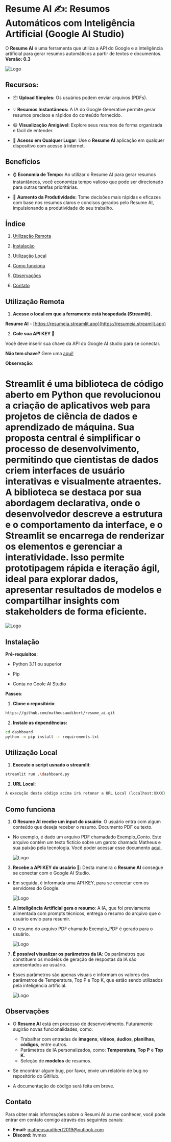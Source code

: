 # Resume AI ✍️: Resumos Automáticos com Inteligência Artificial (Google AI Studio)

O **Resume AI** é uma ferramenta que utiliza a API do Google e a inteligência artificial para gerar resumos automáticos a partir de textos e documentos. **Versão: 0.3**

![Logo](docs/app.png)

## Recursos:

-  📦 **Upload Simples:** Os usuários podem enviar arquivos (PDFs).
  
- 💡 **Resumos Instantâneos:** A IA do Google Generative permite gerar resumos precisos e rápidos do conteúdo fornecido.
  
- 😃 **Visualização Amigável**: Explore seus resumos de forma organizada e fácil de entender.
  
- 📲 **Acesso em Qualquer Lugar**: Use o **Resume AI** aplicação em qualquer dispositivo com acesso à internet.

## Benefícios

- ⌚️ **Economia de Tempo:** Ao utilizar o Resume AI para gerar resumos instantâneos, você economiza tempo valioso que pode ser direcionado para outras tarefas prioritárias.
  
- 🧱 **Aumento da Produtividade:** Tome decisões mais rápidas e eficazes com base nos resumos claros e concisos gerados pelo Resume AI, impulsionando a produtividade do seu trabalho.

## Índice

1. [Utilização Remota](#utilização-remota)   

2. [Instalação](#instalação)

3. [Utilização Local](#utilização-local)

4. [Como funciona](#como-funciona)

5. [Observações](#observaçõess)

6. [Contato](#contato)

## Utilização Remota

1. **Acesse o local em que a ferramente está hospedada (Streamlit).**

**Resume AI** - [https://resumeia.streamlit.app](https://resumeia.streamlit.app)

2. **Cole sua API KEY 🔑**

Você deve inserir sua chave da API do Google AI studio para se conectar.

**Não tem chave?** Gere uma [aqui!](https://aistudio.google.com/app/apikey)

 **Observação**:

# Streamlit é uma biblioteca de código aberto em Python que revolucionou a criação de aplicativos web para projetos de ciência de dados e aprendizado de máquina. Sua proposta central é simplificar o processo de desenvolvimento, permitindo que cientistas de dados criem interfaces de usuário interativas e visualmente atraentes. A biblioteca se destaca por sua abordagem declarativa, onde o desenvolvedor descreve a estrutura e o comportamento da interface, e o Streamlit se encarrega de renderizar os elementos e gerenciar a interatividade. Isso permite prototipagem rápida e iteração ágil, ideal para explorar dados, apresentar resultados de modelos e compartilhar insights com stakeholders de forma eficiente.

![Logo](docs/streamlit.png)

## Instalação

**Pré-requisitos**:

- Python 3.11 ou superior

- Pip

- Conta no Goole AI Studio

**Passos**:

1. **Clone o repositório**:

```bash
https://github.com/matheusaudibert/resume_ai.git
```

2. **Instale as dependências:**

```bash
cd dashboard
python -m pip install -r requirements.txt
```

## Utilização Local

1. **Execute o script usnado o streamlit**:

```bash
streamlit run .\dashboard.py
```

2. **URL Local**:
```bash
A execução deste código acima irá retonar a URL Local (localhost:XXXX). Cole-a no em seu navegador.
```

## Como funciona

1. **O Resume AI recebe um input do usuário**: O usuário entra com algum conteúdo que deseja receber o resumo. Documento PDF ou texto.
- No exemplo, é dado um arquivo PDF chamadado Exemplo_Conto. Este arquivo contém um texto fictício sobre um garoto chamado Matheus e sua paixão pela tecnologia. Você poder acessar esse documento [aqui.](https://github.com/matheusaudibert/resume_ai/blob/main/docs/exemplo_conto.pdf)
   
   ![Logo](docs/input.png)

3. **Recebe a API KEY do usuário 🔑**: Desta maneira o **Resume AI** consegue se conectar com o Google AI Studio.
- Em seguida, é informada uma API KEY, para se conectar com os servidores do Google.
   
   ![Logo](docs/key.png)
   
5. **A Inteligência Artificial gera o resumo**: A IA, que foi previamente alimentada com prompts técnicos, entrega o resumo do arquivo que o usuário envio para resumir.
- O resumo do arquivo PDF chamado Exemplo_PDF é gerado para o usuário.
   
   ![Logo](docs/output.png)

7. **É possível visualizar os parâmetros da IA**: Os parâmetros que constituem os modelos de geração de respostas da IA são apresentados ao usuário.
- Esses parâmetros são apenas visuais e informam os valores dos parâmetros de Temperatura, Top P e Top K, que estão sendo utilizados pela inteligência artificial.

   ![Logo](docs/parameters.png)

## Observações

- O **Resume AI** está em processo de desenvolvimento. Futuramente sugirão novas funcionalidades, como: 
  - Trabalhar com entradas de **imagens**, **vídeos**, **áudios**, **planilhas**, **códigos**, entre outros.
  - Parâmetros de IA personalizados, como: **Temperatura**, **Top P** e **Top K**.
  - Seleção de **modelos** de resumos.
  
- Se encontrar algum bug, por favor, envie um relatório de bug no repositório do GitHub.
  
- A documentação do código será feita em breve.

## Contato

Para obter mais informações sobre o Resumi AI ou me conhecer, você pode entrar em contato comigo através dos seguintes canais:

- **Email:** matheusaudibert2019@outlook.com
- **Discord:** hvmex

